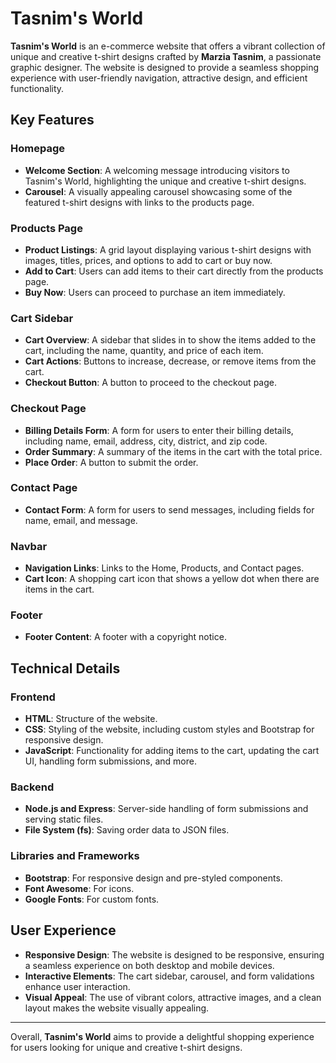 # Tasnim's World

**Tasnim's World** is an e-commerce website that offers a vibrant collection of unique and creative t-shirt designs crafted by **Marzia Tasnim**, a passionate graphic designer. The website is designed to provide a seamless shopping experience with user-friendly navigation, attractive design, and efficient functionality.

## Key Features

### Homepage
- **Welcome Section**: A welcoming message introducing visitors to Tasnim's World, highlighting the unique and creative t-shirt designs.
- **Carousel**: A visually appealing carousel showcasing some of the featured t-shirt designs with links to the products page.

### Products Page
- **Product Listings**: A grid layout displaying various t-shirt designs with images, titles, prices, and options to add to cart or buy now.
- **Add to Cart**: Users can add items to their cart directly from the products page.
- **Buy Now**: Users can proceed to purchase an item immediately.

### Cart Sidebar
- **Cart Overview**: A sidebar that slides in to show the items added to the cart, including the name, quantity, and price of each item.
- **Cart Actions**: Buttons to increase, decrease, or remove items from the cart.
- **Checkout Button**: A button to proceed to the checkout page.

### Checkout Page
- **Billing Details Form**: A form for users to enter their billing details, including name, email, address, city, district, and zip code.
- **Order Summary**: A summary of the items in the cart with the total price.
- **Place Order**: A button to submit the order.

### Contact Page
- **Contact Form**: A form for users to send messages, including fields for name, email, and message.

### Navbar
- **Navigation Links**: Links to the Home, Products, and Contact pages.
- **Cart Icon**: A shopping cart icon that shows a yellow dot when there are items in the cart.

### Footer
- **Footer Content**: A footer with a copyright notice.

## Technical Details

### Frontend
- **HTML**: Structure of the website.
- **CSS**: Styling of the website, including custom styles and Bootstrap for responsive design.
- **JavaScript**: Functionality for adding items to the cart, updating the cart UI, handling form submissions, and more.

### Backend
- **Node.js and Express**: Server-side handling of form submissions and serving static files.
- **File System (fs)**: Saving order data to JSON files.

### Libraries and Frameworks
- **Bootstrap**: For responsive design and pre-styled components.
- **Font Awesome**: For icons.
- **Google Fonts**: For custom fonts.

## User Experience
- **Responsive Design**: The website is designed to be responsive, ensuring a seamless experience on both desktop and mobile devices.
- **Interactive Elements**: The cart sidebar, carousel, and form validations enhance user interaction.
- **Visual Appeal**: The use of vibrant colors, attractive images, and a clean layout makes the website visually appealing.

---

Overall, **Tasnim's World** aims to provide a delightful shopping experience for users looking for unique and creative t-shirt designs.